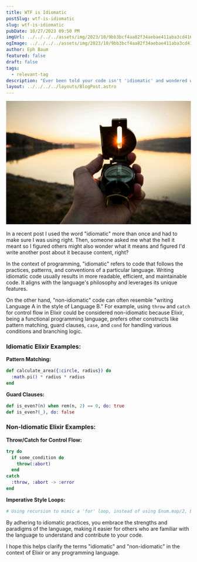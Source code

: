 ```yaml
---
title: WTF is Idiomatic
postSlug: wtf-is-idiomatic
slug: wtf-is-idiomatic
pubDate: 10/27/2023 09:50 PM
imgUrl: ../../../../assets/img/2023/10/9bb3bcf4aa82f34aebae411aba3cd416e9ccd341.jpeg
ogImage: ../../../../assets/img/2023/10/9bb3bcf4aa82f34aebae411aba3cd416e9ccd341.jpeg
author: Eph Baum
featured: false
draft: false
tags:
  - relevant-tag
description: "Ever been told your code isn't 'idiomatic' and wondered what that even means? This quick explainer breaks down idiomatic vs non-idiomatic code with real Elixir examples—because writing Python in Elixir syntax just doesn't cut it."
layout: ../../../../layouts/BlogPost.astro
---
```


![Featured Image](../../../../assets/img/2023/10/9bb3bcf4aa82f34aebae411aba3cd416e9ccd341.jpeg)

In a recent post I used the word "idiomatic" more than once and had to make sure I was using right. Then, someone asked me what the hell it meant so I figured others might also wonder what it means and figured I'd write another post about it because content, right?

In the context of programming, "idiomatic" refers to code that follows the practices, patterns, and conventions of a particular language. Writing idiomatic code usually results in more readable, efficient, and maintainable code. It aligns with the language's philosophy and leverages its unique features.

On the other hand, "non-idiomatic" code can often resemble "writing Language A in the style of Language B." For example, using `throw` and `catch` for control flow in Elixir could be considered non-idiomatic because Elixir, being a functional programming language, prefers other constructs like pattern matching, guard clauses, `case`, and `cond` for handling various conditions and branching logic.

### Idiomatic Elixir Examples:

**Pattern Matching:**

```elixir
def calculate_area({:circle, radius}) do
  :math.pi() * radius * radius
end
```
  

**Guard Clauses:**

```elixir
def is_even?(n) when rem(n, 2) == 0, do: true
def is_even?(_), do: false
```


### Non-Idiomatic Elixir Examples:

**Throw/Catch for Control Flow:**

```elixir
try do
  if some_condition do
    throw(:abort)
  end
catch
  :throw, :abort -> :error
end
```
    

**Imperative Style Loops:**

```elixir
# Using recursion to mimic a 'for' loop, instead of using Enum.map/2, Enum.reduce/2, etc.
```

By adhering to idiomatic practices, you embrace the strengths and paradigms of the language, making it easier for others who are familiar with the language to understand and contribute to your code.

I hope this helps clarify the terms "idiomatic" and "non-idiomatic" in the context of Elixir or any programming language.
